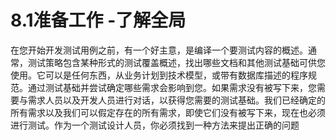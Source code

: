 # 8.1准备工作 -了解全局

在您开始开发测试用例之前，有一个好主意，是编译一个要测试内容的概述。通常，测试策略包含某种形式的测试覆盖概述，找出哪些文档和其他测试基础可供您使用。它可以是任何东西，从业务计划到技术模型，或带有数据库描述的程序规范。通过测试基础并尝试确定哪些需求会影响到您。如果需求没有被写下来，您需要与需求人员以及开发人员进行对话，以获得您需要的测试基础。我们已经确定的所有需求以及我们可以假定存在的所有需求，即使它们没有被写下来，现在也必须进行测试。作为一个测试设计人员，你必须找到一种方法来提出正确的问题

